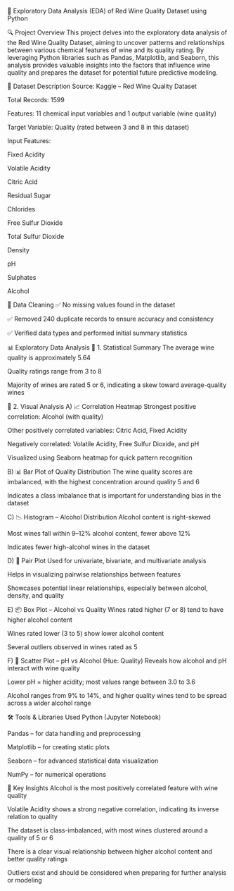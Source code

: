  🍷 Exploratory Data Analysis (EDA) of Red Wine Quality Dataset using Python

🔍 Project Overview
This project delves into the exploratory data analysis of the Red Wine Quality Dataset, aiming to uncover patterns and relationships between various chemical features of wine and its quality rating. By leveraging Python libraries such as Pandas, Matplotlib, and Seaborn, this analysis provides valuable insights into the factors that influence wine quality and prepares the dataset for potential future predictive modeling.

📁 Dataset Description
Source: Kaggle – Red Wine Quality Dataset

Total Records: 1599

Features: 11 chemical input variables and 1 output variable (wine quality)

Target Variable: Quality (rated between 3 and 8 in this dataset)

Input Features:

Fixed Acidity

Volatile Acidity

Citric Acid

Residual Sugar

Chlorides

Free Sulfur Dioxide

Total Sulfur Dioxide

Density

pH

Sulphates

Alcohol

🧹 Data Cleaning
✅ No missing values found in the dataset

✅ Removed 240 duplicate records to ensure accuracy and consistency

✅ Verified data types and performed initial summary statistics

📊 Exploratory Data Analysis
📌 1. Statistical Summary
The average wine quality is approximately 5.64

Quality ratings range from 3 to 8

Majority of wines are rated 5 or 6, indicating a skew toward average-quality wines

📌 2. Visual Analysis
A) 📈 Correlation Heatmap
Strongest positive correlation: Alcohol (with quality)

Other positively correlated variables: Citric Acid, Fixed Acidity

Negatively correlated: Volatile Acidity, Free Sulfur Dioxide, and pH

Visualized using Seaborn heatmap for quick pattern recognition

B) 📊 Bar Plot of Quality Distribution
The wine quality scores are imbalanced, with the highest concentration around quality 5 and 6

Indicates a class imbalance that is important for understanding bias in the dataset

C) 📉 Histogram – Alcohol Distribution
Alcohol content is right-skewed

Most wines fall within 9–12% alcohol content, fewer above 12%

Indicates fewer high-alcohol wines in the dataset

D) 🔗 Pair Plot
Used for univariate, bivariate, and multivariate analysis

Helps in visualizing pairwise relationships between features

Showcases potential linear relationships, especially between alcohol, density, and quality

E) 📦 Box Plot – Alcohol vs Quality
Wines rated higher (7 or 8) tend to have higher alcohol content

Wines rated lower (3 to 5) show lower alcohol content

Several outliers observed in wines rated as 5

F) 🧪 Scatter Plot – pH vs Alcohol (Hue: Quality)
Reveals how alcohol and pH interact with wine quality

Lower pH = higher acidity; most values range between 3.0 to 3.6

Alcohol ranges from 9% to 14%, and higher quality wines tend to be spread across a wider alcohol range

🛠️ Tools & Libraries Used
Python (Jupyter Notebook)

Pandas – for data handling and preprocessing

Matplotlib – for creating static plots

Seaborn – for advanced statistical data visualization

NumPy – for numerical operations

📌 Key Insights
Alcohol is the most positively correlated feature with wine quality

Volatile Acidity shows a strong negative correlation, indicating its inverse relation to quality

The dataset is class-imbalanced, with most wines clustered around a quality of 5 or 6

There is a clear visual relationship between higher alcohol content and better quality ratings

Outliers exist and should be considered when preparing for further analysis or modeling
